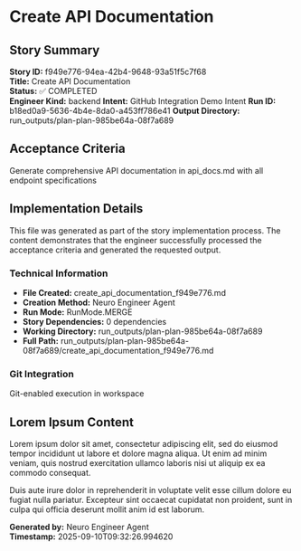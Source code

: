 # Create API Documentation

## Story Summary
**Story ID:** f949e776-94ea-42b4-9648-93a51f5c7f68  
**Title:** Create API Documentation  
**Status:** ✅ COMPLETED  
**Engineer Kind:** backend
**Intent:** GitHub Integration Demo Intent
**Run ID:** b18ed0a9-5636-4b4e-8da0-a453ff786e41
**Output Directory:** run_outputs/plan-plan-985be64a-08f7a689

## Acceptance Criteria
Generate comprehensive API documentation in api_docs.md with all endpoint specifications

## Implementation Details
This file was generated as part of the story implementation process. The content demonstrates that the engineer successfully processed the acceptance criteria and generated the requested output.

### Technical Information
- **File Created:** create_api_documentation_f949e776.md
- **Creation Method:** Neuro Engineer Agent
- **Run Mode:** RunMode.MERGE
- **Story Dependencies:** 0 dependencies
- **Working Directory:** run_outputs/plan-plan-985be64a-08f7a689
- **Full Path:** run_outputs/plan-plan-985be64a-08f7a689/create_api_documentation_f949e776.md

### Git Integration
Git-enabled execution in workspace

## Lorem Ipsum Content
Lorem ipsum dolor sit amet, consectetur adipiscing elit, sed do eiusmod tempor incididunt ut labore et dolore magna aliqua. Ut enim ad minim veniam, quis nostrud exercitation ullamco laboris nisi ut aliquip ex ea commodo consequat.

Duis aute irure dolor in reprehenderit in voluptate velit esse cillum dolore eu fugiat nulla pariatur. Excepteur sint occaecat cupidatat non proident, sunt in culpa qui officia deserunt mollit anim id est laborum.

**Generated by:** Neuro Engineer Agent  
**Timestamp:** 2025-09-10T09:32:26.994620

